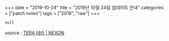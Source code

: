 +++
date = "2019-10-24"
title = "2019년 10월 24일 업데이트 안내"
categories = ["patch notes"]
tags = ["2019", "raw"]
+++

```
null
```

source : [TERA 테라 | NEXON](http://tera.nexon.com/news/update/view.aspx?n4articlesn=)
